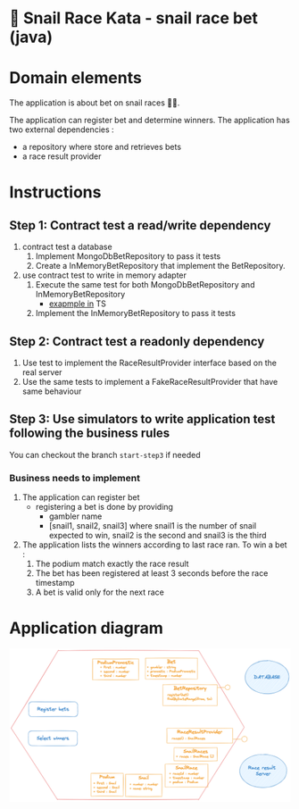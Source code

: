 🐌 Snail Race Kata - snail race bet (java)
=====

# Domain elements

The application is about bet on snail races 🐌🏁.

The application can register bet and determine winners.
The application has two external dependencies :
- a repository where store and retrieves bets
- a race result provider

# Instructions

## Step 1: Contract test a read/write dependency

1. contract test a database
    1. Implement MongoDbBetRepository to pass it tests
    2. Create a InMemoryBetRepository that implement the BetRepository.
2. use contract test to write in memory adapter
    1. Execute the same test for both MongoDbBetRepository and InMemoryBetRepository 
        * [exapmple in](https://gist.github.com/martinsson/dda36b037908ced85cb11b3a866bacf2) TS 
    2. Implement the InMemoryBetRepository to pass it tests

## Step 2: Contract test a readonly dependency
1. Use test to implement the RaceResultProvider interface based on the real server
2. Use the same tests to implement a FakeRaceResultProvider that have same behaviour

## Step 3: Use simulators to write application test following the business rules

You can checkout the branch `start-step3` if needed

### Business needs to implement
1. The application can register bet
    * registering a bet is done by providing
        * gambler name
        * [snail1, snail2, snail3] where snail1 is the number of snail expected to win, snail2 is the second and snail3 is the third
2. The application lists the winners according to last race ran. To win a bet :
    1. The podium match exactly the race result
    2. The bet has been registered at least 3 seconds before the race timestamp
    3. A bet is valid only for the next race

# Application diagram

![img.png](SnailRaceBetApplication.png)